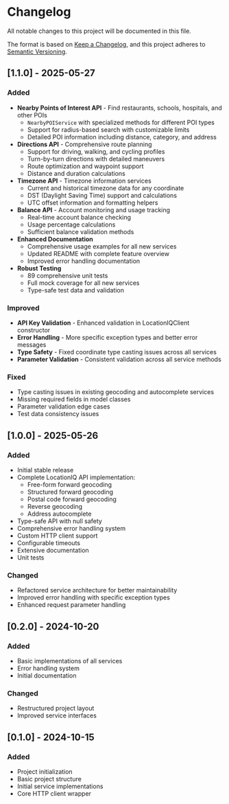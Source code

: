 # Changelog

All notable changes to this project will be documented in this file.

The format is based on [Keep a Changelog](https://keepachangelog.com/en/1.0.0/),
and this project adheres to [Semantic Versioning](https://semver.org/spec/v2.0.0.html).

## [1.1.0] - 2025-05-27

### Added
- **Nearby Points of Interest API** - Find restaurants, schools, hospitals, and other POIs
  - `NearbyPOIService` with specialized methods for different POI types
  - Support for radius-based search with customizable limits
  - Detailed POI information including distance, category, and address
- **Directions API** - Comprehensive route planning
  - Support for driving, walking, and cycling profiles
  - Turn-by-turn directions with detailed maneuvers
  - Route optimization and waypoint support
  - Distance and duration calculations
- **Timezone API** - Timezone information services
  - Current and historical timezone data for any coordinate
  - DST (Daylight Saving Time) support and calculations
  - UTC offset information and formatting helpers
- **Balance API** - Account monitoring and usage tracking
  - Real-time account balance checking
  - Usage percentage calculations
  - Sufficient balance validation methods
- **Enhanced Documentation**
  - Comprehensive usage examples for all new services
  - Updated README with complete feature overview
  - Improved error handling documentation
- **Robust Testing**
  - 89 comprehensive unit tests
  - Full mock coverage for all new services
  - Type-safe test data and validation

### Improved
- **API Key Validation** - Enhanced validation in LocationIQClient constructor
- **Error Handling** - More specific exception types and better error messages
- **Type Safety** - Fixed coordinate type casting issues across all services
- **Parameter Validation** - Consistent validation across all service methods

### Fixed
- Type casting issues in existing geocoding and autocomplete services
- Missing required fields in model classes
- Parameter validation edge cases
- Test data consistency issues

## [1.0.0] - 2025-05-26

### Added
- Initial stable release
- Complete LocationIQ API implementation:
  - Free-form forward geocoding
  - Structured forward geocoding
  - Postal code forward geocoding
  - Reverse geocoding
  - Address autocomplete
- Type-safe API with null safety
- Comprehensive error handling system
- Custom HTTP client support
- Configurable timeouts
- Extensive documentation
- Unit tests

### Changed
- Refactored service architecture for better maintainability
- Improved error handling with specific exception types
- Enhanced request parameter handling

## [0.2.0] - 2024-10-20

### Added
- Basic implementations of all services
- Error handling system
- Initial documentation

### Changed
- Restructured project layout
- Improved service interfaces

## [0.1.0] - 2024-10-15

### Added
- Project initialization
- Basic project structure
- Initial service implementations
- Core HTTP client wrapper